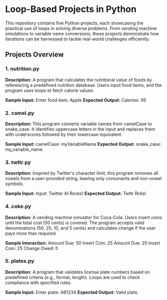 # Loop-Based Projects in Python
This repository contains five Python projects, each showcasing the practical use of loops in solving diverse problems. From vending machine simulations to variable name conversions, these projects demonstrate how iterations can be harnessed to tackle real-world challenges efficiently.

## Projects Overview

### **1. nutrition.py**
**Description:** A program that calculates the nutritional value of foods by referencing a predefined nutrition database. Users input food items, and the program uses loops to fetch calorie values.

**Sample Input:**
    Enter food item: Apple
**Expected Output:**
    Calories: 95

### **2. camel.py**
**Description:** This program converts variable names from camelCase to snake_case. It identifies uppercase letters in the input and replaces them with underscores followed by their lowercase equivalent.

**Sample Input:**
    camelCase: myVariableName
**Expected Output:**
    snake_case: my_variable_name

### **3. twttr.py**
**Description:** Inspired by Twitter's character limit, this program removes all vowels from a user-provided string, leaving only consonants and non-vowel symbols.

**Sample Input:**
    Input: Twitter AI Rocks!
**Expected Output:**
    Twttr  Rcks!

### **4. coke.py**
**Description:** A vending machine simulator for Coca-Cola. Users insert coins until the total cost (50 cents) is covered. The program accepts valid denominations (50, 25, 10, and 5 cents) and calculates change if the user pays more than required.

**Sample Interaction:**
    Amount Due: 50
    Insert Coin: 25
    Amount Due: 25
    Insert Coin: 25
    Change Owed: 0

### **5. plates.py**
**Description:** A program that validates license plate numbers based on predefined criteria (e.g., format, length). Loops are used to check compliance with specified rules.

**Sample Input:**
    Enter plate: AB1234
**Expected Output:**
    Valid plate.